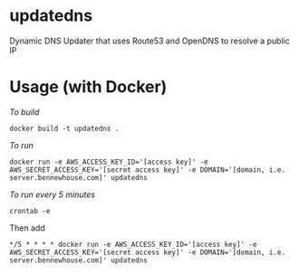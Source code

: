 # updatedns
Dynamic DNS Updater that uses Route53 and OpenDNS to resolve a public IP

# Usage (with Docker)

*To build*
```
docker build -t updatedns .
```

*To run*
```
docker run -e AWS_ACCESS_KEY_ID='[access key]' -e AWS_SECRET_ACCESS_KEY='[secret access key]' -e DOMAIN='[domain, i.e. server.bennewhouse.com]' updatedns
```

*To run every 5 minutes*
```
crontab -e
```
Then add
```
*/5 * * * * docker run -e AWS_ACCESS_KEY_ID='[access key]' -e AWS_SECRET_ACCESS_KEY='[secret access key]' -e DOMAIN='[domain, i.e. server.bennewhouse.com]' updatedns
```




